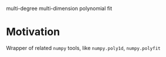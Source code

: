multi-degree multi-dimension polynomial fit

# Motivation

Wrapper of related `numpy` tools, like `numpy.poly1d`, `numpy.polyfit`
